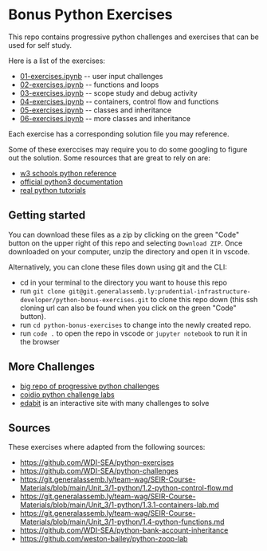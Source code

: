 # Bonus Python Exercises

This repo contains progressive python challenges and exercises that can be used for self study.

Here is a list of the exercises:

* [01-exercises.ipynb](./exercises.ipynb) -- user input challenges
* [02-exercises.ipynb](./02-exercises.ipynb) -- functions and loops
* [03-exercises.ipynb](./03-exercises.ipynb) -- scope study and debug activity
* [04-exercises.ipynb](./04-exercises.ipynb) -- containers, control flow and functions 
* [05-exercises.ipynb](./05-exercises.ipynb) -- classes and inheritance
* [06-exercises.ipynb](./06-solutions.ipynb) -- more classes and inheritance

Each exercise has a corresponding solution file you may reference.

Some of these exerccises may require you to do some googling to figure out the solution. Some resources that are great to rely on are:

* [w3 schools python reference](https://www.w3schools.com/python/)
* [official python3 documentation](https://docs.python.org/3/)
* [real python tutorials](https://realpython.com/)

## Getting started

You can download these files as a zip by clicking on the green "Code" button on the upper right of this repo and selecting `Download ZIP`. Once downloaded on your computer, unzip the directory and open it in vscode.

Alternatively, you can clone these files down using git and the CLI:

* cd in your terminal to the directory you want to house this repo
* run `git clone git@git.generalassemb.ly:prudential-infrastructure-developer/python-bonus-exercises.git` to clone this repo down (this ssh cloning url can also be found when you click on the green "Code" button).
* run `cd python-bonus-exercises` to change into the newly created repo.
* run `code .` to open the repo in vscode or `jupyter notebook` to run it in the browser

## More Challenges

* [big repo of progressive python challenges](https://github.com/ChillFish8/Python-Challenges)
* [coidio python challenge labs](https://github.com/alicevillar/python-lab-challenges)
* [edabit](https://edabit.com/challenges/python3) is an interactive site with many challenges to solve

## Sources

These exercises where adapted from the following sources:

* https://github.com/WDI-SEA/python-exercises
* https://github.com/WDI-SEA/python-challenges
* https://git.generalassemb.ly/team-wag/SEIR-Course-Materials/blob/main/Unit_3/1-python/1.2-python-control-flow.md
* https://git.generalassemb.ly/team-wag/SEIR-Course-Materials/blob/main/Unit_3/1-python/1.3.1-containers-lab.md
* https://git.generalassemb.ly/team-wag/SEIR-Course-Materials/blob/main/Unit_3/1-python/1.4-python-functions.md
* https://github.com/WDI-SEA/python-bank-account-inheritance
* https://github.com/weston-bailey/python-zoop-lab
